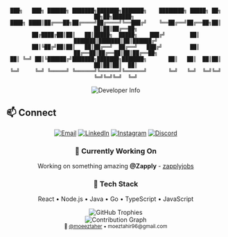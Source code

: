 <div align="center">

```
███╗   ███╗ ██████╗ ███████╗███████╗███████╗    ████████╗ █████╗ ██╗  ██╗██╗██████╗ 
████╗ ████║██╔═══██╗██╔════╝██╔════╝╚══███╔╝    ╚══██╔══╝██╔══██╗██║  ██║██║██╔══██╗
██╔████╔██║██║   ██║█████╗  █████╗    ███╔╝        ██║   ███████║███████║██║██████╔╝
██║╚██╔╝██║██║   ██║██╔══╝  ██╔══╝   ███╔╝         ██║   ██╔══██║██╔══██║██║██╔══██╗
██║ ╚═╝ ██║╚██████╔╝███████╗███████╗███████╗       ██║   ██║  ██║██║  ██║██║██║  ██║
╚═╝     ╚═╝ ╚═════╝ ╚══════╝╚══════╝╚══════╝       ╚═╝   ╚═╝  ╚═╝╚═╝  ╚═╝╚═╝╚═╝  ╚═╝
```

</div>

<div align="center">
  <img src="https://readme-typing-svg.herokuapp.com?font=JetBrains+Mono&weight=600&size=22&duration=3000&pause=1000&color=2F81F7&center=true&vCenter=true&width=600&lines=Full+Stack+Developer;React+%7C+Node.js+%7C+Java+%7C+Go;Working+on+something+amazing+@Zapply" alt="Developer Info" />
</div>

## 📫 Connect

<div align="center">
  
[![Email](https://img.shields.io/badge/Email-moeztahir96%40gmail.com-2F81F7?style=for-the-badge&logo=gmail&logoColor=white)](mailto:moeztahir96@gmail.com)
[![LinkedIn](https://img.shields.io/badge/LinkedIn-moeeztahir-2F81F7?style=for-the-badge&logo=linkedin&logoColor=white)](https://www.linkedin.com/in/moeeztahir/)
[![Instagram](https://img.shields.io/badge/Instagram-moeez.t-2F81F7?style=for-the-badge&logo=instagram&logoColor=white)](https://www.instagram.com/moeez.t)
[![Discord](https://img.shields.io/badge/Discord-moeez-2F81F7?style=for-the-badge&logo=discord&logoColor=white)](https://discord.com/users/630806911364628490)

</div>

<div align="center">
  
### 💼 Currently Working On
Working on something amazing **@Zapply** - [zapplyjobs](https://github.com/zapplyjobs)

### 🚀 Tech Stack
React • Node.js • Java • Go • TypeScript • JavaScript

</div>

<div align="center">
  <img src="https://github-profile-trophy.vercel.app/?username=moeeztaher&theme=onestar&no-frame=true&no-bg=true&margin-w=4&column=7" alt="GitHub Trophies" />
</div>

<div align="center">
  <img src="https://github-readme-activity-graph.vercel.app/graph?username=moeeztaher&theme=react-dark&hide_border=true&area=true&custom_title=Contribution%20Activity&bg_color=1a1b27&color=2F81F7&line=2F81F7&point=ffffff" alt="Contribution Graph" />
</div>

<div align="center">
  <sub>🔗 <a href="https://github.com/moeeztaher">@moeeztaher</a> • moeztahir96@gmail.com</sub>
</div>